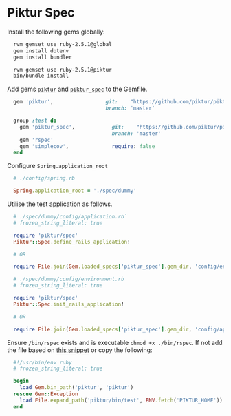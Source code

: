 # Piktur Spec

Install the following gems globally:

```sh
  rvm gemset use ruby-2.5.1@global
  gem install dotenv
  gem install bundler

  rvm gemset use ruby-2.5.1@piktur
  bin/bundle install
```

Add gems [`piktur`](https://github.com/piktur/piktur.git) and [`piktur_spec`](https://github.com/piktur/piktur_spec.git) to the Gemfile.

```ruby
  gem 'piktur',                 git:    "https://github.com/piktur/piktur.git",
                                branch: 'master'

  group :test do
    gem 'piktur_spec',            git:    "https://github.com/piktur/piktur_spec.git",
                                  branch: 'master'
    gem 'rspec'
    gem 'simplecov',              require: false
  end
```

Configure `Spring.application_root`

```ruby
  # ./config/spring.rb

  Spring.application_root = './spec/dummy'
```

Utilise the test application as follows.

```ruby
  # ./spec/dummy/config/application.rb`
  # frozen_string_literal: true

  require 'piktur/spec'
  Piktur::Spec.define_rails_application!

  # OR

  require File.join(Gem.loaded_specs['piktur_spec'].gem_dir, 'config/environment')

  # ./spec/dummy/config/environment.rb
  # frozen_string_literal: true

  require 'piktur/spec'
  Piktur::Spec.init_rails_application!

  # OR

  require File.join(Gem.loaded_specs['piktur_spec'].gem_dir, 'config/application')
```

Ensure `/bin/rspec` exists and is executable `chmod +x ./bin/rspec`. If not add the file based on
[this snippet](https://github.com/piktur/piktur/src/master/bin/rspec) or copy the following:

```ruby
  #!/usr/bin/env ruby
  # frozen_string_literal: true

  begin
    load Gem.bin_path('piktur', 'piktur')
  rescue Gem::Exception
    load File.expand_path('piktur/bin/test', ENV.fetch('PIKTUR_HOME'))
  end
```

